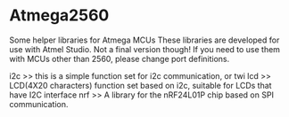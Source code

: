 # Atmega2560
Some helper libraries for Atmega MCUs
These libraries are developed for use with Atmel Studio. Not a final version though!
If you need to use them with MCUs other than 2560, please change port definitions.

i2c >> this is a simple function set for i2c communication, or twi
lcd >> LCD(4X20 characters) function set based on i2c, suitable for LCDs that have I2C interface
nrf >> A library for the nRF24L01P chip based on SPI communication.
